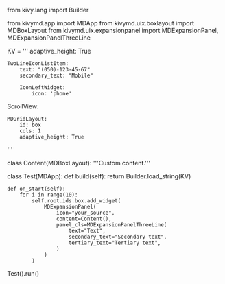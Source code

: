 from kivy.lang import Builder

from kivymd.app import MDApp
from kivymd.uix.boxlayout import MDBoxLayout
from kivymd.uix.expansionpanel import MDExpansionPanel, MDExpansionPanelThreeLine

KV = '''
<Content>
    adaptive_height: True

    TwoLineIconListItem:
        text: "(050)-123-45-67"
        secondary_text: "Mobile"

        IconLeftWidget:
            icon: 'phone'


ScrollView:

    MDGridLayout:
        id: box
        cols: 1
        adaptive_height: True
'''


class Content(MDBoxLayout):
    '''Custom content.'''


class Test(MDApp):
    def build(self):
        return Builder.load_string(KV)

    def on_start(self):
        for i in range(10):
            self.root.ids.box.add_widget(
                MDExpansionPanel(
                    icon="your_source",
                    content=Content(),
                    panel_cls=MDExpansionPanelThreeLine(
                        text="Text",
                        secondary_text="Secondary text",
                        tertiary_text="Tertiary text",
                    )
                )
            )


Test().run()